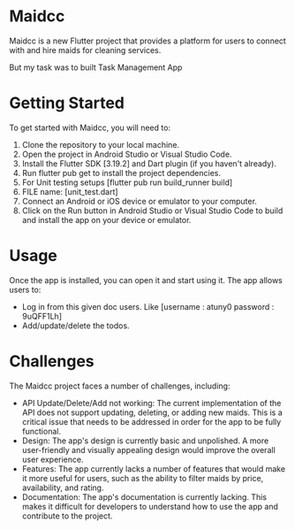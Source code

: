 # **Maidcc**


Maidcc is a new Flutter project that provides a platform for users to connect with and hire maids for cleaning services.

But my task was to built Task Management App


# **Getting Started**

To get started with Maidcc, you will need to:

1. Clone the repository to your local machine.
2. Open the project in Android Studio or Visual Studio Code.
3. Install the Flutter SDK [3.19.2] and Dart plugin (if you haven't already).
4. Run flutter pub get to install the project dependencies.
5. For Unit testing setups [flutter pub run build_runner build]
6. FILE name: [unit_test.dart]
7. Connect an Android or iOS device or emulator to your computer.
8. Click on the Run button in Android Studio or Visual Studio Code to build and install the app on your device or emulator.

# **Usage**

Once the app is installed, you can open it and start using it. The app allows users to:

*  Log in from this given doc users. Like  [username : atuny0 password : 9uQFF1Lh]
*  Add/update/delete the todos. 


# **Challenges**

The Maidcc project faces a number of challenges, including:

* API Update/Delete/Add not working: The current implementation of the API does not support updating, deleting, or adding new maids. This is a critical issue that needs to be addressed in order for the app to be fully functional.
* Design: The app's design is currently basic and unpolished. A more user-friendly and visually appealing design would improve the overall user experience.
* Features: The app currently lacks a number of features that would make it more useful for users, such as the ability to filter maids by price, availability, and rating.
* Documentation: The app's documentation is currently lacking. This makes it difficult for developers to understand how to use the app and contribute to the project.



